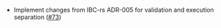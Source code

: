 - Implement changes from IBC-rs ADR-005 for validation and execution separation
  ([#73](https://github.com/informalsystems/basecoin-rs/issues/73))